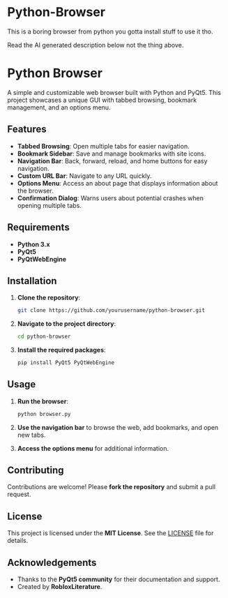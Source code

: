 # Python-Browser
This is a boring browser from python you gotta install stuff to use it tho.

Read the AI generated description below not the thing above.

# Python Browser

A simple and customizable web browser built with Python and PyQt5. This project showcases a unique GUI with tabbed browsing, bookmark management, and an options menu.

## Features

- **Tabbed Browsing**: Open multiple tabs for easier navigation.
- **Bookmark Sidebar**: Save and manage bookmarks with site icons.
- **Navigation Bar**: Back, forward, reload, and home buttons for easy navigation.
- **Custom URL Bar**: Navigate to any URL quickly.
- **Options Menu**: Access an about page that displays information about the browser.
- **Confirmation Dialog**: Warns users about potential crashes when opening multiple tabs.

## Requirements

- **Python 3.x**
- **PyQt5**
- **PyQtWebEngine**

## Installation

1. **Clone the repository**:

    ```bash
    git clone https://github.com/yourusername/python-browser.git
    ```

2. **Navigate to the project directory**:

    ```bash
    cd python-browser
    ```

3. **Install the required packages**:

    ```bash
    pip install PyQt5 PyQtWebEngine
    ```

## Usage

1. **Run the browser**:

    ```bash
    python browser.py
    ```

2. **Use the navigation bar** to browse the web, add bookmarks, and open new tabs.

3. **Access the options menu** for additional information.

## Contributing

Contributions are welcome! Please **fork the repository** and submit a pull request.

## License

This project is licensed under the **MIT License**. See the [LICENSE](LICENSE) file for details.

## Acknowledgements

- Thanks to the **PyQt5 community** for their documentation and support.
- Created by **RobloxLiterature**.

